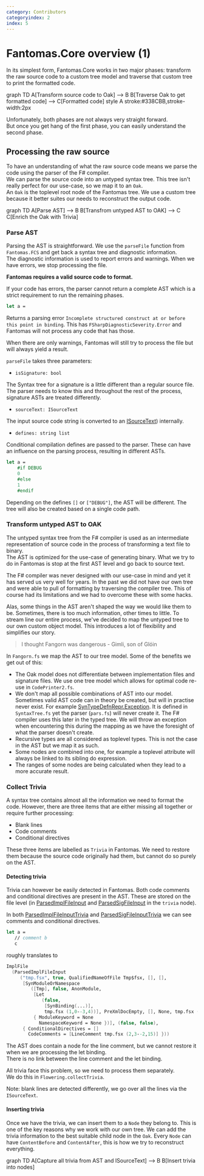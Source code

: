 ```yaml
---
category: Contributors
categoryindex: 2
index: 5
---
```

# Fantomas.Core overview (1)

In its simplest form, Fantomas.Core works in two major phases: transform the raw source code to a custom tree model and traverse that custom tree to print the formatted code.

<div class="mermaid text-center">
graph TD
    A[Transform source code to Oak] --> B
    B[Traverse Oak to get formatted code] --> C[Formatted code]
    style A stroke:#338CBB,stroke-width:2px
 </div>

Unfortunately, both phases are not always very straight forward.  
But once you get hang of the first phase, you can easily understand the second phase.

## Processing the raw source

To have an understanding of what the raw source code means we parse the code using the parser of the F# compiler.  
We can parse the source code into an untyped syntax tree. This tree isn't really perfect for our use-case, so we map it to an `Oak`.  
An `Oak` is the toplevel root node of the Fantomas tree. We use a custom tree because it better suites our needs to reconstruct the output code.


<div class="mermaid text-center">
graph TD
    A[Parse AST] --> B
    B[Transfrom untyped AST to OAK] --> C
    C[Enrich the Oak with Trivia]
</div>

### Parse AST

Parsing the AST is straightforward. We use the `parseFile` function from `Fantomas.FCS` and get back a syntax tree and diagnostic information.  
The diagnostic information is used to report errors and warnings. When we have errors, we stop processing the file.

**Fantomas requires a valid source code to format.**

If your code has errors, the parser cannot return a complete AST which is a strict requirement to run the remaining phases.

```fsharp
let a =
```

Returns a parsing error `Incomplete structured construct at or before this point in binding`.
This has `FSharpDiagnosticSeverity.Error` and Fantomas will not process any code that has those.

When there are only warnings, Fantomas will still try to process the file but will always yield a result.

`parseFile` takes three parameters:
- `isSignature: bool`

The Syntax tree for a signature is a little different than a regular source file. The parser needs to know this and throughout the rest of the process, signature ASTs are treated differently.

- `sourceText: ISourceText`

The input source code string is converted to an [ISourceText](https://fsprojects.github.io/fantomas/reference/fsharp-compiler-text-isourcetext.html)) internally.

- `defines: string list`

Conditional compilation defines are passed to the parser. These can have an influence on the parsing process, resulting in different ASTs.

```fsharp
let a =
    #if DEBUG
    0
    #else
    1
    #endif
```

Depending on the defines `[]` or `["DEBUG"]`, the AST will be different.
The tree will also be created based on a single code path.

### Transform untyped AST to OAK

The untyped syntax tree from the F# compiler is used as an intermediate representation of source code in the process of transforming a text file to binary.  
The AST is optimized for the use-case of generating binary. What we try to do in Fantomas is stop at the first AST level and go back to source text.

The F# compiler was never designed with our use-case in mind and yet it has served us very well for years. 
In the past we did not have our own tree and were able to pull of formatting by traversing the compiler tree.
This of course had its limitations and we had to overcome these with some hacks.

Alas, some things in the AST aren't shaped the way we would like them to be. Sometimes, there is too much information, other times to little.
To stream line our entire process, we've decided to map the untyped tree to our own custom object model.
This introduces a lot of flexibility and simplifies our story.

> I thought Fangorn was dangerous - Gimli, son of Glóin

In `Fangorn.fs` we map the AST to our tree model. Some of the benefits we get out of this:

- The Oak model does not differentiate between implementation files and signature files. We use one tree model which allows for optimal code re-use in `CodePrinter2.fs`.
- We don't map all possible combinations of AST into our model. Sometimes valid AST code can in theory be created, 
  but will in practise never exist. For example [SynTypeDefnRepr.Exception](../../reference/fsharp-compiler-syntax-syntypedefnrepr.html#Exception). It is defined in `SyntaxTree.fs` yet the parser (`pars.fs`) will never create it.
  The F# compiler uses this later in the typed tree. We will throw an exception when encountering this during the mapping as we have the foresight of what the parser doesn't create.
- Recursive types are all considered as toplevel types. This is not the case in the AST but we map it as such.
- Some nodes are combined into one, for example a toplevel attribute will always be linked to its sibling do expression.
- The ranges of some nodes are being calculated when they lead to a more accurate result.

### Collect Trivia

A syntax tree contains almost all the information we need to format the code. 
However, there are three items that are either missing all together or require further processing:

- Blank lines
- Code comments
- Conditional directives

These three items are labelled as `Trivia` in Fantomas. We need to restore them because the source code originally had them, but cannot do so purely on the AST.

#### Detecting trivia

Trivia can however be easily detected in Fantomas. Both code comments and conditional directives are present in the AST.
These are stored on the file level (in [ParsedImplFileInput](https://fsprojects.github.io/fantomas/reference/fsharp-compiler-syntax-parsedimplfileinput.html) and  [ParsedSigFileInput](https://fsprojects.github.io/fantomas/reference/fsharp-compiler-syntax-parsedsigfileinput.html) in the `trivia` node).

In both [ParsedImplFileInputTrivia](https://fsprojects.github.io/fantomas/reference/fsharp-compiler-syntaxtrivia-parsedimplfileinputtrivia.html) and [ParsedSigFileInputTrivia](https://fsprojects.github.io/fantomas/reference/fsharp-compiler-syntaxtrivia-parsedsigfileinputtrivia.html) we can see comments and conditional directives.

```fsharp
let a = 
   // comment b
   c
```

roughly translates to

```fsharp
ImplFile
  (ParsedImplFileInput
     ("tmp.fsx", true, QualifiedNameOfFile Tmp$fsx, [], [],
      [SynModuleOrNamespace
         ([Tmp], false, AnonModule,
          [Let
             (false,
              [SynBinding(...)],
              tmp.fsx (1,0--3,4))], PreXmlDocEmpty, [], None, tmp.fsx (1,0--3,4),
          { ModuleKeyword = None
            NamespaceKeyword = None })], (false, false),
      { ConditionalDirectives = []
        CodeComments = [LineComment tmp.fsx (2,3--2,15)] }))
```

The AST does contain a node for the line comment, but we cannot restore it when we are processing the let binding.  
There is no link between the line comment and the let binding.

All trivia face this problem, so we need to process them separately.  
We do this in `Flowering.collectTrivia`.

Note: blank lines are detected differently, we go over all the lines via the `ISourceText`.

#### Inserting trivia

Once we have the trivia, we can insert them to a `Node` they belong to.
This is one of the key reasons why we work with our own tree. We can add the trivia information to the best suitable child node in the `Oak`.
Every `Node` can have `ContentBefore` and `ContentAfter`, this is how we try to reconstruct everything.

<div class="mermaid text-center">
graph TD
    A[Capture all trivia from AST and ISourceText] --> B
    B[Insert trivia into nodes]
 </div>

<fantomas-nav previous="./Solution%20Structure.html" next="./Traverse.html"></fantomas-nav>
